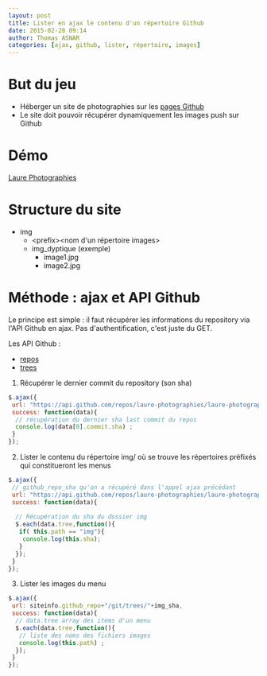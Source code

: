 ```yaml
---
layout: post
title: Lister en ajax le contenu d'un répertoire Github
date: 2015-02-28 09:14
author: Thomas ASNAR
categories: [ajax, github, lister, répertoire, images]
---
```

# But du jeu
* Héberger un site de photographies sur les [pages Github](https://pages.github.com/)
* Le site doit pouvoir récupérer dynamiquement les images push sur Github

# Démo 
[Laure Photographies](http://laure-photographies.github.io)

# Structure du site 
* img
  * &lt;prefix&gt;&lt;nom d'un répertoire images&gt;
  * img_dyptique (exemple)
    * image1.jpg
    * image2.jpg

# Méthode : ajax et API Github
Le principe est simple : il faut récupérer les informations du repository via l'API Github en ajax. 
Pas d'authentification, c'est juste du GET.

Les API Github :

* [repos](https://developer.github.com/v3/repos)
* [trees](https://developer.github.com/v3/git/trees)

1. Récupérer le dernier commit du repository (son sha)

```javascript
$.ajax({
 url: "https://api.github.com/repos/laure-photographies/laure-photographies.github.io/branches",
 success: function(data){
  // récupération du dernier sha last commit du repos
  console.log(data[0].commit.sha) ;
 }
});
```

2. Lister le contenu du répertoire img/ où se trouve les répertoires préfixés qui constitueront les menus

```javascript
$.ajax({
 // github_repo_sha qu'on a récupéré dans l'appel ajax précédant
 url: "https://api.github.com/repos/laure-photographies/laure-photographies.github.io/git/trees/"+github_repo_sha,
 success: function(data){
  
  // Récupération du sha du dossier img
  $.each(data.tree,function(){
   if( this.path == "img"){
    console.log(this.sha);
   }
  });
 }
});
```

3. Lister les images du menu

```javascript
$.ajax({
 url: siteinfo.github_repo+"/git/trees/"+img_sha,
 success: function(data){
  // data.tree array des items d'un menu
  $.each(data.tree,function(){
   // liste des noms des fichiers images
   console.log(this.path) ;
  });
 }
});
```

